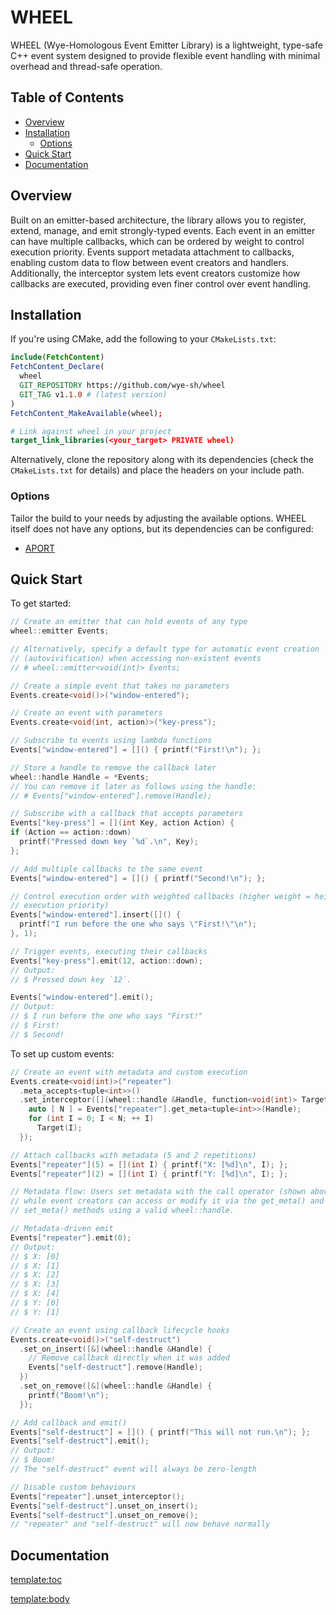 # WHEEL

WHEEL (Wye-Homologous Event Emitter Library) is a lightweight, type-safe C++
event system designed to provide flexible event handling with minimal overhead
and thread-safe operation.

## Table of Contents
- [Overview](#overview)
- [Installation](#installation)
  - [Options](#options)
- [Quick Start](#quick-start)
- [Documentation](#documentation)

## Overview

Built on an emitter-based architecture, the library allows you to register,
extend, manage, and emit strongly-typed events. Each event in an emitter can
have multiple callbacks, which can be ordered by weight to control execution
priority. Events support metadata attachment to callbacks, enabling custom data
to flow between event creators and handlers. Additionally, the interceptor
system lets event creators customize how callbacks are executed, providing even
finer control over event handling.

## Installation

If you're using CMake, add the following to your `CMakeLists.txt`:
```cmake
include(FetchContent)
FetchContent_Declare(
  wheel
  GIT_REPOSITORY https://github.com/wye-sh/wheel
  GIT_TAG v1.1.0 # (latest version)
)
FetchContent_MakeAvailable(wheel);

# Link against wheel in your project
target_link_libraries(<your_target> PRIVATE wheel)
```

Alternatively, clone the repository along with its dependencies (check the
`CMakeLists.txt` for details) and place the headers on your include path.

### Options

Tailor the build to your needs by adjusting the available options. WHEEL itself
does not have any options, but its dependencies can be configured:
- [APORT](https://github.com/wye-sh/aport)

## Quick Start

To get started:

```cpp
// Create an emitter that can hold events of any type
wheel::emitter Events;

// Alternatively, specify a default type for automatic event creation
// (autovivification) when accessing non-existent events
// # wheel::emitter<void(int)> Events;

// Create a simple event that takes no parameters
Events.create<void()>("window-entered");

// Create an event with parameters
Events.create<void(int, action)>("key-press");

// Subscribe to events using lambda functions
Events["window-entered"] = []() { printf("First!\n"); };

// Store a handle to remove the callback later
wheel::handle Handle = *Events;
// You can remove it later as follows using the handle:
// # Events["window-entered"].remove(Handle);

// Subscribe with a callback that accepts parameters
Events["key-press"] = [](int Key, action Action) {
if (Action == action::down)
  printf("Pressed down key `%d`.\n", Key);
};

// Add multiple callbacks to the same event
Events["window-entered"] = []() { printf("Second!\n"); };

// Control execution order with weighted callbacks (higher weight = heigher
// execution priority)
Events["window-entered"].insert([]() {
  printf("I run before the one who says \"First!\"\n");
}, 1);

// Trigger events, executing their callbacks
Events["key-press"].emit(12, action::down);
// Output:
// $ Pressed down key `12`.

Events["window-entered"].emit();
// Output:
// $ I run before the one who says "First!"
// $ First!
// $ Second!
```

To set up custom events:

```cpp
// Create an event with metadata and custom execution
Events.create<void(int)>("repeater")
  .meta_accepts<tuple<int>>()
  .set_interceptor([](wheel::handle &Handle, function<void(int)> Target, int _) {
    auto [ N ] = Events["repeater"].get_meta<tuple<int>>(Handle);
	for (int I = 0; I < N; ++ I)
	  Target(I);
  });

// Attach callbacks with metadata (5 and 2 repetitions)
Events["repeater"](5) = [](int I) { printf("X: [%d]\n", I); };
Events["repeater"](2) = [](int I) { printf("Y: [%d]\n", I); };

// Metadata flow: Users set metadata with the call operator (shown above),
// while event creators can access or modify it via the get_meta() and
// set_meta() methods using a valid wheel::handle.

// Metadata-driven emit
Events["repeater"].emit(0);
// Output:
// $ X: [0]
// $ X: [1]
// $ X: [2]
// $ X: [3]
// $ X: [4]
// $ Y: [0]
// $ Y: [1]

// Create an event using callback lifecycle hooks
Events.create<void()>("self-destruct")
  .set_on_insert([&](wheel::handle &Handle) {
    // Remove callback directly when it was added
    Events["self-destruct"].remove(Handle);
  })
  .set_on_remove([&](wheel::handle &Handle) {
    printf("Boom!\n");
  });

// Add callback and emit()
Events["self-destruct"] = []() { printf("This will not run.\n"); };
Events["self-destruct"].emit();
// Output:
// $ Boom!
// The "self-destruct" event will always be zero-length

// Disable custom behaviours
Events["repeater"].unset_interceptor();
Events["self-destruct"].unset_on_insert();
Events["self-destruct"].unset_on_remove();
// "repeater" and "self-destruct" will now behave normally
```

## Documentation
<template:toc>

<template:body>
